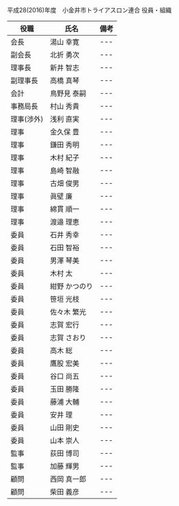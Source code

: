 平成28(2016)年度　小金井市トライアスロン連合 役員・組織

|役職|氏名|備考|
|---|---|---|
|会長|湯山 幸寛|---|
|副会長|北折 勇次|---|
|理事長|新井 智志|---|
|副理事長|高橋 真琴|---|
|会計|鳥野見 泰嗣|---|
|事務局長|村山 秀貴|---|
|理事(渉外)|浅利 直実|---|
|理事|金久保 豊|---|
|理事|鎌田 秀明|---|
|理事|木村 紀子|---|
|理事|島崎 智融|---|
|理事|古畑 俊男|---|
|理事|眞壁 廉|---|
|理事|綿貫 順一|---|
|理事|渡邉 理恵|---|
|委員|石井 秀幸|---|
|委員|石田 智裕|---|
|委員|男澤 琴美|---|
|委員|木村 太|---|
|委員|紺野 かつのり|---|
|委員|笹垣 光枝|---|
|委員|佐々木 繁光|---|
|委員|志賀 宏行|---|
|委員|志賀 さおり|---|
|委員|高木 総|---|
|委員|鷹股 宏美|---|
|委員|谷口 尚五|---|
|委員|玉田 勝隆|---|
|委員|藤浦 大輔|---|
|委員|安井 理|---|
|委員|山田 剛史|---|
|委員|山本 崇人|---|
|監事|荻田 博司|---|
|監事|加藤 輝男|---|
|顧問|西岡 真一郎|---|
|顧問|柴田 義彦|---|

